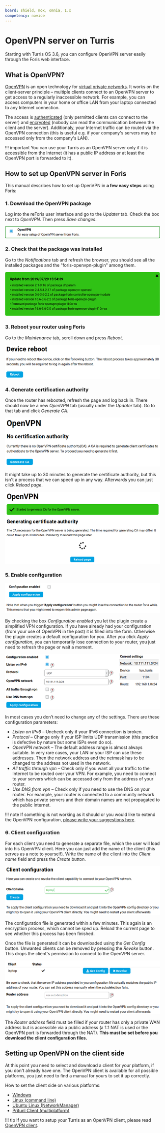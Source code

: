 ```yaml
---
board: shield, mox, omnia, 1.x
competency: novice
---
```

# OpenVPN server on Turris

Starting with Turris OS 3.6, you can configure OpenVPN server easily through the Foris web interface.

## What is OpenVPN?

[OpenVPN](https://en.wikipedia.org/wiki/OpenVPN) is an open technology for
[virtual private networks](https://en.wikipedia.org/wiki/Virtual_private_network). It works on the client-server
principle – multiple clients connect to an OpenVPN server to get access to a regularly inaccessible network.
For example, you can access computers in your home or office LAN from your laptop connected to any Internet connection.

The access is [authenticated](https://en.wikipedia.org/wiki/Authentication) (only permitted clients can connect to
the server) and [encrypted](https://en.wikipedia.org/wiki/Encryption) (nobody can read
the communication between the client and the server). Additionaly, your Internet traffic can be routed via
the OpenVPN connection (this is useful e.g. if your company's servers may be accessed only from the company's LAN).

!!! important
    You can use your Turris as an OpenVPN server only if it is accessible from the Internet (it has a public IP address
    or at least the OpenVPN port is forwarded to it).

## How to set up OpenVPN server in Foris

This manual describes how to set up OpenVPN in **a few easy steps** using Foris:

### 1. Download the OpenVPN package

Log into the reForis user interface and go to the _Updater_ tab. Check the box next to _OpenVPN_.
Then press _Save changes_.

![OpenVPN section in Updated](updater.png)

### 2. Check that the package was installed

Go to the _Notifications_ tab and refresh the browser, you should see all the installed packages and the
"foris-openvpn-plugin" among them.

![Installed packages](packages.png)

### 3. Reboot your router using Foris

Go to the _Maintenance_ tab, scroll down and press _Reboot_.

![Device reboot](reboot.png)

### 4. Generate certification authority

Once the router has rebooted, refresh the page and log back in. There should now be a new _OpenVPN_ tab (usually
under the _Updater_ tab). Go to that tab and click _Generate CA_.

![No certification authority](no-ca.png)

It might take up to 30 minutes to generate the certificate authority, but this isn't a process that we can speed up
in any way. Afterwards you can just click _Reload page_.

![Certification authority is being generated](gen-ca.png)

### 5. Enable configuration

![Configuration disabled](conf-disabled.png)

By checking the box _Configuration enabled_ you let the plugin create a simplified VPN configuration.
If you have already had your configuration (from your use of OpenVPN in the past) it is filled into the form.
Otherwise the plugin creates a default configuration for you. After you click _Apply configuration_,
you can temporarily lose connection to your router, you just need to refresh the page or wait a moment.

![Configuration enabled](conf-enabled.png)

In most cases you don’t need to change any of the settings. There are these configuration parameters:

* _Listen on IPv6_ – Uncheck only if your IPv6 connection is broken.
* _Protocol_ – Change only if your ISP limits UDP transmission (this practice is defective by nature but some
ISPs even do so).
* _OpenVPN network_ – The default address range is almost always suitable. In very rare cases, your LAN or your
ISP can use these addresses. Then the network address and the netmask has to be changed to the address not used
in the network.
* _All traffic through vpn_ – Check only if you want all your traffic to the Internet to be routed over your VPN.
For example, you need to connect to your servers which can be accessed only from the address of your router.
* _Use DNS from vpn_ – Check only if you need to use the DNS on your router. For example, your router is connected to
a community network which has private servers and their domain names are not propagated to the public Internet.

!!! note
    If something is not working as it should or you would like to extend the OpenVPN configuration,
    [please write your suggestions here](https://forum.turris.cz/t/openvpn-server-easy-and-fast/3674).

### 6. Client configuration

For each client you need to generate a separate file, which the user will load into his OpenVPN client. Here you can
just add the name of the client (this serves as a note to yourself). Write the name of the client into
the _Client name_ field and press the _Create_ button.

![Client configuration](client.png)

The configuration file is generated within a few minutes. This again is an encryption process, which cannot be sped up.
Reload the current page to see whether this process has been finished.

Once the file is generated it can be downloaded using the _Get Config_ button. Unwanted clients can be removed
by pressing the _Revoke_ button. This drops the client's permission to connect to the OpenVPN server.

![Client configuration download](client-download.png)

The _Router address_ field must be filled if your router has only a private WAN address but is accessible via
a public address (a 1:1 NAT is used or the OpenVPN port is forwarded through the NAT). **This must be set before you
download the client configuration files.**

## Setting up OpenVPN on the client side

At this point you need to select and download a client for your platform, if you don't already have one. The OpenVPN
client is available for all possible platforms, you just need to find a manual for yours to set it up correctly.

How to set the client side on various platforms:

* [Windows](https://openvpn.net/vpn-server-resources/connecting-to-access-server-with-windows/)
* [Linux (command line)](https://openvpn.net/vpn-server-resources/how-to-connect-to-access-server-from-a-linux-computer/)
* [Ubuntu Linux (NetworkManager)](https://torguard.net/knowledgebase.php?action=displayarticle&id=53)
* [Pritunl Client (multiplatform)](https://client.pritunl.com/)

!!! tip
    If you want to setup your Turris as an OpenVPN client, please read [OpenVPN client](../openvpn-client/openvpn.md).
